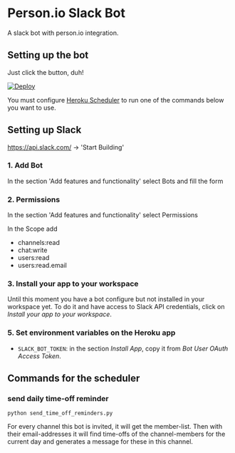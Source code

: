 # Person.io Slack Bot

A slack bot with person.io integration.

## Setting up the bot

Just click the button, duh!

[![Deploy](https://www.herokucdn.com/deploy/button.svg)](https://heroku.com/deploy?template=https://github.com/Thermondo/personio-slack-bot)

You must configure [Heroku Scheduler](https://devcenter.heroku.com/articles/scheduler) to run one of the commands below you want to use.

## Setting up Slack

https://api.slack.com/
-> 'Start Building'

### 1. Add Bot

In the section 'Add features and functionality' select Bots and fill the form

### 2. Permissions

In the section 'Add features and functionality' select Permissions

In the Scope add

* channels:read
* chat:write
* users:read
* users:read.email

### 3. Install your app to your workspace

Until this moment you have a bot configure but not installed in your workspace yet.
To do it and have access to Slack API credentials, click on _Install your app to your workspace_.

### 5. Set environment variables on the Heroku app

* `SLACK_BOT_TOKEN`: in the section _Install App_, copy it from _Bot User OAuth Access Token_.

## Commands for the scheduler

### send daily time-off reminder

`python send_time_off_reminders.py`

For every channel this bot is invited, it will get the member-list.
Then with their email-addresses it will find time-offs of the channel-members for the current day and generates a message for these in this channel.

